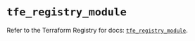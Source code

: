 # `tfe_registry_module`

Refer to the Terraform Registry for docs: [`tfe_registry_module`](https://registry.terraform.io/providers/hashicorp/tfe/0.60.0/docs/resources/registry_module).
